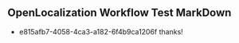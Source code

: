 ## OpenLocalization Workflow Test MarkDown

* e815afb7-4058-4ca3-a182-6f4b9ca1206f 
thanks!



<!--HONumber=Jan16_HO2-->

